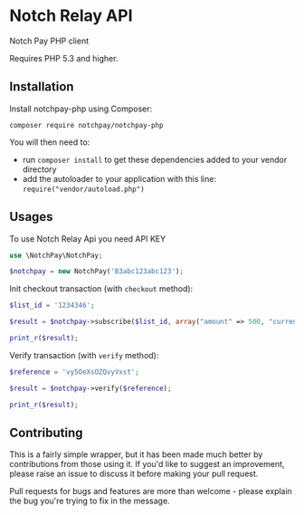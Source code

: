 # Notch Relay API

Notch Pay PHP client

Requires PHP 5.3 and higher.

## Installation

Install notchpay-php using Composer:

```
composer require notchpay/notchpay-php
```

You will then need to:

- run `composer install` to get these dependencies added to your vendor directory
- add the autoloader to your application with this line: `require("vendor/autoload.php")`

## Usages

To use Notch Relay Api you need API KEY

```php
use \NotchPay\NotchPay;

$notchpay = new NotchPay('B3abc123abc123');
```

Init checkout transaction (with `checkout` method):

```php
$list_id = '1234346';

$result = $notchpay->subscribe($list_id, array("amount" => 500, "currency" => "XAF", "description" => "Notch Pay checkout", "email" => "me@notchpay.test", 'phone' => "237676761582"));

print_r($result);
```

Verify transaction (with `verify` method):

```php
$reference = 'vy5OeXsOZQvyVxst';

$result = $notchpay->verify($reference);

print_r($result);
```

## Contributing

This is a fairly simple wrapper, but it has been made much better by contributions from those using it. If you'd like to suggest an improvement, please raise an issue to discuss it before making your pull request.

Pull requests for bugs and features are more than welcome - please explain the bug you're trying to fix in the message.
